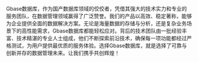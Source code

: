Gbase数据库，作为国产数据库领域的佼佼者，凭借其强大的技术实力和专业的服务团队，在数据管理领域赢得了广泛赞誉。我们的产品以高效、稳定著称，能够为企业提供全面的数据解决方案。无论是海量数据的存储与分析，还是复杂业务场景下的高性能需求，Gbase数据库都能轻松应对。背后的技术团队由一批经验丰富、技术精湛的专业人士组成，他们不断探索前沿技术，确保每一项功能都经过严格测试，为用户提供最优质的服务体验。选择Gbase数据库，就是选择了可靠与创新并存的数据管理未来。让我们携手共创辉煌！